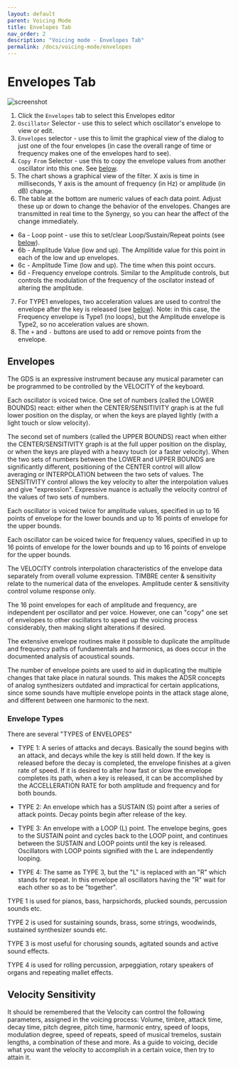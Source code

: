 ```yaml
---
layout: default
parent: Voicing Mode
title: Envelopes Tab
nav_order: 2
description: "Voicing mode - Envelopes Tab"
permalink: /docs/voicing-mode/envelopes
---
```


# Envelopes Tab

![screenshot](/synergize/docs/screenshots/viewVCE_envs_annotated.png)

1. Click the `Envelopes` tab to select this Envelopes editor
2. `Oscillator` Selector - use this to select which oscillator's envelope to view or edit.
3. `Envelopes` selector - use this to limit the graphical view of the
   dialog to just one of the four envelopes (in case the overall range of time
   or frequency makes one of the envelopes hard to see).
4. `Copy From` Selector - use this to copy the envelope values from
another oscillator into this one. See [below](#copying-envelopes).
5. The chart shows a graphical view of the filter.  X axis is time in milliseconds, Y axis
   is the amount of frequency (in Hz) or amplitude (in dB) change.
6. The table at the bottom are numeric values of each data point. Adjust these up or
   down to change the behavior of the envelopes.  Changes are transmitted in real time to
   the Synergy, so you can hear the affect of the change immediately.
  * 6a - Loop point - use this to set/clear Loop/Sustain/Repeat points (see [below](#envelope-types)).
  * 6b - Amplitude Value (low and up). The Amplitide value for this point
  in each of the low and up envelopes.
  * 6c - Amplitude Time (low and up).  The time when this point occurs.
  * 6d - Frequency envelope controls.  Similar to the Amplitude controls,
     but controls the modulation of the frequency of the oscilator
     instead of altering the amplitude.
7. For TYPE1 envelopes, two acceleration values are used to control
   the envelope after the key is released (see
   [below](#envelope-types)).  Note: in this case, the Frequency
   envelope is Type1 (no loops), but the Amplitude envelope is Type2,
   so no acceleration values are shown.
8. The `+` and `-` buttons are used to add or remove points from the envelope. 
   
## Envelopes

The GDS is an expressive instrument because any musical parameter
can be programmed to be controlled by the VELOCITY of the keyboard.

Each oscillator is voiced twice. One set of numbers (called the
LOWER BOUNDS) react: either when the CENTER/SENSITIVITY graph
is at the full lower position on the display, or when the keys
are played lightly (with a light touch or slow velocity).

The second set of numbers (called the UPPER BOUNDS) react
when either the CENTER/SENSITIVITY graph is at the full upper
position on the display, or when the keys are played with a
heavy touch (or a faster velocity). When the two sets of
numbers between the LOWER and UPPER BOUNDS are significantly
different, positioning of the CENTER control will allow averaging
or INTERPOLATION between the two sets of values. The SENSITIVITY
control allows the key velocity to alter the interpolation values
and give "expression". Expressive nuance is actually the velocity
control of the values of two sets of numbers.

Each oscillator is voiced twice for amplitude values, specified
in up to 16 points of envelope for the lower bounds and up to 16
points of envelope for the upper bounds.

Each oscillator can be voiced twice for frequency values, specified
in up to 16 points of envelope for the lower bounds and up to 16
points of envelope for the upper bounds.

The VELOCITY controls interpolation characteristics of the envelope
data separately from overall volume expression. TIMBRE center &
sensitivity relate to the numerical data of the envelopes. Amplitude
center & sensitivity control volume response only.

The 16 point envelopes for each of amplitude and frequency,
are independent per oscillator and per voice. However, one
can "copy" one set of envelopes to other oscillators to
speed up the voicing process considerably, then making slight
alterations if desired.

The extensive envelope routines make it possible to duplicate
the amplitude and frequency paths of fundamentals and harmonics,
as does occur in the documented analysis of acoustical sounds.

The number of envelope points are used to aid in duplicating the
multiple changes that take place in natural sounds. This makes
the ADSR concepts of analog synthesizers outdated and impractical
for certain applications, since some sounds have multiple envelope
points in the attack stage alone, and different between one
harmonic to the next.

### Envelope Types

There are several "TYPES of ENVELOPES"

* TYPE 1: A series of attacks and decays. Basically the sound begins
with an attack, and decays while the key is still held down.
If the key is released before the decay is completed, the
envelope finishes at a given rate of speed. If it is
desired to alter how fast or slow the envelope completes
its path, when a key is released, it can be accomplished
by the ACCELLERATION RATE for both amplitude and frequency
and for both bounds.

* TYPE 2: An envelope which has a SUSTAIN (S) point after a
series of attack points. Decay points begin after release
of the key.

* TYPE 3: An envelope with a LOOP (L) point. The envelope begins,
goes to the SUSTAIN point and cycles back to the LOOP
point, and continues between the SUSTAIN and LOOP points
until the key is released. Oscillators with LOOP points
signified with the L are independently looping.

* TYPE 4: The same as TYPE 3, but the "L" is replaced with an "R"
which stands for repeat. In this envelope all oscillators
having the "R" wait for each other so as to be "together".

TYPE 1 is used for pianos, bass, harpsichords, plucked sounds,
percussion sounds etc.

TYPE 2 is used for sustaining sounds, brass, some strings, woodwinds,
sustained synthesizer sounds etc.

TYPE 3 is most useful for chorusing sounds, agitated sounds and active
sound effects.

TYPE 4 is used for rolling percussion, arpeggiation, rotary speakers
of organs and repeating mallet effects.

## Velocity Sensitivity

It should be remembered that the Velocity can control
the following parameters, assigned in the voicing process: Volume,
timbre, attack time, decay time, pitch degree, pitch time, harmonic
entry, speed of loops, modulation degree, speed of repeats, speed of
musical tremelos, sustain lengths, a combination of these and more.
As a guide to voicing, decide what you want the velocity to accomplish
in a certain voice, then try to attain it.
